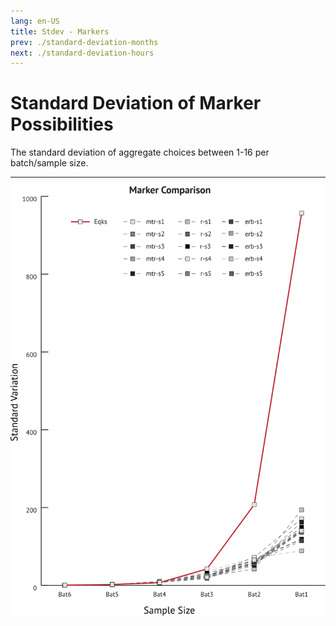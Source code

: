 ```yaml
---
lang: en-US
title: Stdev - Markers
prev: ./standard-deviation-months
next: ./standard-deviation-hours
---
```


# Standard Deviation of Marker Possibilities

The standard deviation of aggregate choices between 1-16 per batch/sample size.

---

<img src="../_media/graphs/stdev-mrk-comp.svg" style="width:600px" alt="Marker STDEV">
